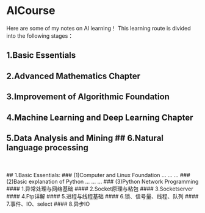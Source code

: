 # AICourse
Here are some of my notes on AI learning！
This learning route is divided into the following stages：
## 1.Basic Essentials
## 2.Advanced Mathematics Chapter
## 3.Improvement of Algorithmic Foundation
## 4.Machine Learning and Deep Learning Chapter
## 5.Data Analysis and Mining ## 6.Natural language processing
 <br>
 <br>
## 1.Basic Essentials:
 ### (1)Computer and Linux Foundation
      ...
      ...
      ...
 ### (2)Basic explanation of Python
      ...
      ...
      ...
 ### (3)Python Network Programming
     #### 1.异常处理与网络基础
     #### 2.Socket原理与粘包
     #### 3.Socketserver
     #### 4.Ftp详解
    #### 5.进程与线程基础
     #### 6.锁、信号量、线程、队列
      #### 7.事件、IO、select
      #### 8.异步IO
